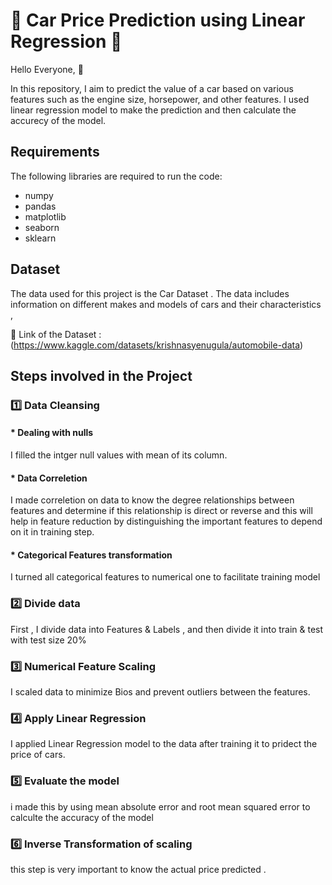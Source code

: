 # 🚗 Car Price Prediction using Linear Regression 🚗
Hello Everyone, 👋

In this repository, I aim to predict the value of a car based on various features such as the engine size, horsepower, and other features. I used linear regression model to make the prediction and then calculate the accurecy of the model.

## Requirements
The following libraries are required to run the code:
* numpy
* pandas
* matplotlib
* seaborn
* sklearn

## Dataset
The data used for this project is the Car Dataset . The data includes information on different makes and models of cars and their characteristics , 

📍 Link of the Dataset : (https://www.kaggle.com/datasets/krishnasyenugula/automobile-data)

## Steps involved in the Project
### 1️⃣ Data Cleansing

#### * Dealing with nulls
I filled the intger null values with mean of its column.

#### * Data Correletion
I made correletion on data to know the degree relationships between features and determine if this relationship is direct or reverse and this will help in feature reduction by distinguishing the important features to depend on it in training step.

#### * Categorical Features transformation
I turned all categorical features to numerical one to facilitate training model 

### 2️⃣ Divide data 
First , I divide data into Features & Labels , and then divide it into train & test with test size 20% 

### 3️⃣ Numerical Feature Scaling
I scaled data to minimize Bios and prevent outliers between the features.

### 4️⃣ Apply Linear Regression 
I applied Linear Regression model to the data after training it to pridect the price of cars.

### 5️⃣ Evaluate the model
i made this by using mean absolute error and root mean squared error to calculte the accuracy of the model 

### 6️⃣ Inverse Transformation of scaling
this step is very important to know the actual price predicted . 



